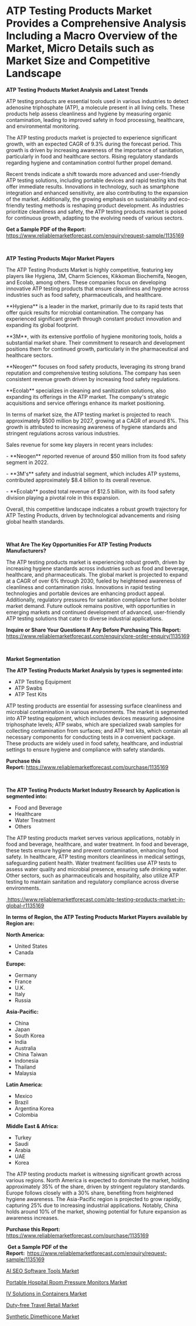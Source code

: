 <p><h1>ATP Testing Products Market Provides a Comprehensive Analysis Including a Macro Overview of the Market, Micro Details such as Market Size and Competitive Landscape</h1></p><p><strong>ATP Testing Products Market Analysis and Latest Trends</strong></p>
<p><p>ATP testing products are essential tools used in various industries to detect adenosine triphosphate (ATP), a molecule present in all living cells. These products help assess cleanliness and hygiene by measuring organic contamination, leading to improved safety in food processing, healthcare, and environmental monitoring.</p><p>The ATP testing products market is projected to experience significant growth, with an expected CAGR of 9.3% during the forecast period. This growth is driven by increasing awareness of the importance of sanitation, particularly in food and healthcare sectors. Rising regulatory standards regarding hygiene and contamination control further propel demand.</p><p>Recent trends indicate a shift towards more advanced and user-friendly ATP testing solutions, including portable devices and rapid testing kits that offer immediate results. Innovations in technology, such as smartphone integration and enhanced sensitivity, are also contributing to the expansion of the market. Additionally, the growing emphasis on sustainability and eco-friendly testing methods is reshaping product development. As industries prioritize cleanliness and safety, the ATP testing products market is poised for continuous growth, adapting to the evolving needs of various sectors.</p></p>
<p><strong>Get a Sample PDF of the Report:&nbsp;</strong> <a href="https://www.reliablemarketforecast.com/enquiry/request-sample/1135169?utm_campaign=1897&utm_medium=2&utm_source=Github&utm_content=ia&utm_term=25032025&utm_id=atp-testing-products">https://www.reliablemarketforecast.com/enquiry/request-sample/1135169</a></p>
<p>&nbsp;</p>
<p><strong>ATP Testing Products Major Market Players</strong></p>
<p><p>The ATP Testing Products Market is highly competitive, featuring key players like Hygiena, 3M, Charm Sciences, Kikkoman Biochemifa, Neogen, and Ecolab, among others. These companies focus on developing innovative ATP testing products that ensure cleanliness and hygiene across industries such as food safety, pharmaceuticals, and healthcare.</p><p>**Hygiena** is a leader in the market, primarily due to its rapid tests that offer quick results for microbial contamination. The company has experienced significant growth through constant product innovation and expanding its global footprint. </p><p>**3M**, with its extensive portfolio of hygiene monitoring tools, holds a substantial market share. Their commitment to research and development positions them for continued growth, particularly in the pharmaceutical and healthcare sectors.</p><p>**Neogen** focuses on food safety products, leveraging its strong brand reputation and comprehensive testing solutions. The company has seen consistent revenue growth driven by increasing food safety regulations.</p><p>**Ecolab** specializes in cleaning and sanitization solutions, also expanding its offerings in the ATP market. The company's strategic acquisitions and service offerings enhance its market positioning.</p><p>In terms of market size, the ATP testing market is projected to reach approximately $500 million by 2027, growing at a CAGR of around 8%. This growth is attributed to increasing awareness of hygiene standards and stringent regulations across various industries.</p><p>Sales revenue for some key players in recent years includes:</p><p>- **Neogen** reported revenue of around $50 million from its food safety segment in 2022.</p><p>- **3M's** safety and industrial segment, which includes ATP systems, contributed approximately $8.4 billion to its overall revenue.</p><p>- **Ecolab** posted total revenue of $12.5 billion, with its food safety division playing a pivotal role in this expansion.</p><p>Overall, this competitive landscape indicates a robust growth trajectory for ATP Testing Products, driven by technological advancements and rising global health standards.</p></p>
<p>&nbsp;</p>
<p><strong>What Are The Key Opportunities For ATP Testing Products Manufacturers?</strong></p>
<p><p>The ATP testing products market is experiencing robust growth, driven by increasing hygiene standards across industries such as food and beverage, healthcare, and pharmaceuticals. The global market is projected to expand at a CAGR of over 6% through 2030, fueled by heightened awareness of cleanliness and contamination risks. Innovations in rapid testing technologies and portable devices are enhancing product appeal. Additionally, regulatory pressures for sanitation compliance further bolster market demand. Future outlook remains positive, with opportunities in emerging markets and continued development of advanced, user-friendly ATP testing solutions that cater to diverse industrial applications.</p></p>
<p><strong>Inquire or Share Your Questions If Any Before Purchasing This Report:</strong> <a href="https://www.reliablemarketforecast.com/enquiry/pre-order-enquiry/1135169?utm_campaign=1897&utm_medium=2&utm_source=Github&utm_content=ia&utm_term=25032025&utm_id=atp-testing-products">https://www.reliablemarketforecast.com/enquiry/pre-order-enquiry/1135169</a></p>
<p>&nbsp;</p>
<p><strong>Market Segmentation</strong></p>
<p><strong>The ATP Testing Products Market Analysis by types is segmented into:</strong></p>
<p><ul><li>ATP Testing Equipment</li><li>ATP Swabs</li><li>ATP Test Kits</li></ul></p>
<p><p>ATP testing products are essential for assessing surface cleanliness and microbial contamination in various environments. The market is segmented into ATP testing equipment, which includes devices measuring adenosine triphosphate levels; ATP swabs, which are specialized swab samples for collecting contamination from surfaces; and ATP test kits, which contain all necessary components for conducting tests in a convenient package. These products are widely used in food safety, healthcare, and industrial settings to ensure hygiene and compliance with safety standards.</p></p>
<p><strong>Purchase this Report:&nbsp;</strong><a href="https://www.reliablemarketforecast.com/purchase/1135169?utm_campaign=1897&utm_medium=2&utm_source=Github&utm_content=ia&utm_term=25032025&utm_id=atp-testing-products">https://www.reliablemarketforecast.com/purchase/1135169</a></p>
<p>&nbsp;</p>
<p><strong>The ATP Testing Products Market Industry Research by Application is segmented into:</strong></p>
<p><ul><li>Food and Beverage</li><li>Healthcare</li><li>Water Treatment</li><li>Others</li></ul></p>
<p><p>The ATP testing products market serves various applications, notably in food and beverage, healthcare, and water treatment. In food and beverage, these tests ensure hygiene and prevent contamination, enhancing food safety. In healthcare, ATP testing monitors cleanliness in medical settings, safeguarding patient health. Water treatment facilities use ATP tests to assess water quality and microbial presence, ensuring safe drinking water. Other sectors, such as pharmaceuticals and hospitality, also utilize ATP testing to maintain sanitation and regulatory compliance across diverse environments.</p></p>
<p><a href="https://www.reliablemarketforecast.com/atp-testing-products-market-in-global-r1135169?utm_campaign=1897&utm_medium=2&utm_source=Github&utm_content=ia&utm_term=25032025&utm_id=atp-testing-products">&nbsp;https://www.reliablemarketforecast.com/atp-testing-products-market-in-global-r1135169</a></p>
<p><strong>In terms of Region, the ATP Testing Products Market Players available by Region are:</strong></p>
<p>
    <p> <strong> North America: </strong>
        <ul>
            <li>United States</li>
            <li>Canada</li>
        </ul>
        </p> 
    <p> <strong> Europe: </strong>
        <ul>
            <li>Germany</li>
            <li>France</li>
            <li>U.K.</li>
            <li>Italy</li>
            <li>Russia</li>
        </ul>
        </p> 
    <p> <strong> Asia-Pacific: </strong>
        <ul>
            <li>China</li>
            <li>Japan</li>
            <li>South Korea</li>
            <li>India</li>
            <li>Australia</li>
            <li>China Taiwan</li>
            <li>Indonesia</li>
            <li>Thailand</li>
            <li>Malaysia</li>
        </ul>
        </p> 
    <p> <strong> Latin America: </strong>
        <ul>
            <li>Mexico</li>
            <li>Brazil</li>
            <li>Argentina Korea</li>
            <li>Colombia</li>
        </ul>
        </p> 
    <p> <strong> Middle East & Africa: </strong>
        <ul>
            <li>Turkey</li>
            <li>Saudi</li>
            <li>Arabia</li>
            <li>UAE</li>
            <li>Korea</li>
        </ul>
    </p>
    </p>
<p><p>The ATP testing products market is witnessing significant growth across various regions. North America is expected to dominate the market, holding approximately 35% of the share, driven by stringent regulatory standards. Europe follows closely with a 30% share, benefiting from heightened hygiene awareness. The Asia-Pacific region is projected to grow rapidly, capturing 25% due to increasing industrial applications. Notably, China holds around 10% of the market, showing potential for future expansion as awareness increases.</p></p>
<p><strong>Purchase this Report: </strong><a href="https://www.reliablemarketforecast.com/purchase/1135169?utm_campaign=1897&utm_medium=2&utm_source=Github&utm_content=ia&utm_term=25032025&utm_id=atp-testing-products">https://www.reliablemarketforecast.com/purchase/1135169</a></p>
<p>&nbsp;<strong>Get a Sample PDF of the Report:&nbsp;&nbsp;</strong><a href="https://www.reliablemarketforecast.com/enquiry/request-sample/1135169?utm_campaign=1897&utm_medium=2&utm_source=Github&utm_content=ia&utm_term=25032025&utm_id=atp-testing-products">https://www.reliablemarketforecast.com/enquiry/request-sample/1135169</a></p>
<p><strong></strong></p>
<p><p><a href="https://github.com/resiebustin/Market-Research-Report-List-1/blob/main/ai-seo-software-tools-market.md?utm_campaign=1897&utm_medium=2&utm_source=Github&utm_content=ia&utm_term=25032025&utm_id=atp-testing-products">AI SEO Software Tools Market</a></p><p><a href="https://github.com/lolahberkik5/Market-Research-Report-List-1/blob/main/portable-hospital-room-pressure-monitors-market.md?utm_campaign=1897&utm_medium=2&utm_source=Github&utm_content=ia&utm_term=25032025&utm_id=atp-testing-products">Portable Hospital Room Pressure Monitors Market</a></p><p><a href="https://github.com/dubelsuehsik/Market-Research-Report-List-1/blob/main/iv-solutions-in-containers-market.md?utm_campaign=1897&utm_medium=2&utm_source=Github&utm_content=ia&utm_term=25032025&utm_id=atp-testing-products">IV Solutions in Containers Market</a></p><p><a href="https://github.com/rndwazeri/Market-Research-Report-List-1/blob/main/duty-free-travel-retail-market.md?utm_campaign=1897&utm_medium=2&utm_source=Github&utm_content=ia&utm_term=25032025&utm_id=atp-testing-products">Duty-free Travel Retail Market</a></p><p><a href="https://github.com/bloggglazaie/Market-Research-Report-List-1/blob/main/synthetic-dimethicone-market.md?utm_campaign=1897&utm_medium=2&utm_source=Github&utm_content=ia&utm_term=25032025&utm_id=atp-testing-products">Synthetic Dimethicone Market</a></p></p>